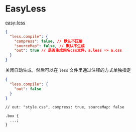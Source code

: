 # EasyLess

[easy-less](https://marketplace.visualstudio.com/items?itemName=mrcrowl.easy-less)

```json
{
  "less.compile": {
    "compress": false, // 默认不压缩
    "sourceMap": false, // 默认不生成
    "out": true // 是否生成同名css文件，a.less => a.css
  }
}
```

关闭自动生成，然后可以在 `less` 文件里通过注释的方式单独指定

```json
{
  "less.compile": {
    "out": false
  }
}
```

```less
// out: "style.css", compress: true, sourceMap: false

.box {
  ...;
}
```
